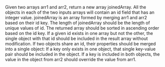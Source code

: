 Given two arrays arr1 and arr2, return a new array joinedArray.
All the objects in each of the two inputs arrays will contain an id field that has an integer value. joinedArray is an array
formed by merging arr1 and arr2 based on their id key. The length of joinedArray should be the length of unique values of id.
The returned array should be sorted in ascending order based on the id key.
If a given id exists in one array but not the other, the single object with that id should be included in the result array without modification.
If two objects share an id, their properties should be merged into a single object:
If a key only exists in one object, that single key-value pair should be included in the object.
If a key is included in both objects, the value in the object from arr2 should override the value from arr1.